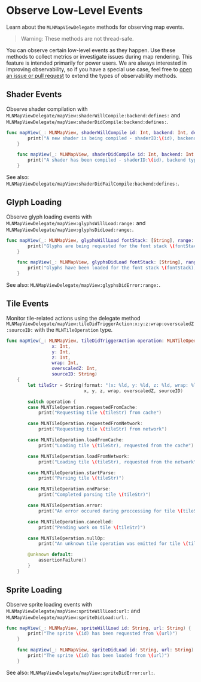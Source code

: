 # Observe Low-Level Events

Learn about the ``MLNMapViewDelegate`` methods for observing map events.

> Warning: These methods are not thread-safe.

You can observe certain low-level events as they happen. Use these methods to collect metrics or investigate issues during map rendering. This feature is intended primarily for power users. We are always interested in improving observability, so if you have a special use case, feel free to [open an issue or pull request](https://github.com/maplibre/maplibre-native) to extend the types of observability methods.

## Shader Events

Observe shader compilation with ``MLNMapViewDelegate/mapView:shaderWillCompile:backend:defines:`` and ``MLNMapViewDelegate/mapView:shaderDidCompile:backend:defines:``.

<!-- include-example(ObserverExampleShaders) -->

```swift
func mapView(_: MLNMapView, shaderWillCompile id: Int, backend: Int, defines: String) {
        print("A new shader is being compiled - shaderID:\(id), backend type:\(backend), program configuration:\(defines)")
    }

    func mapView(_: MLNMapView, shaderDidCompile id: Int, backend: Int, defines: String) {
        print("A shader has been compiled - shaderID:\(id), backend type:\(backend), program configuration:\(defines)")
    }
```

See also: ``MLNMapViewDelegate/mapView:shaderDidFailCompile:backend:defines:``.

## Glyph Loading

Observe glyph loading events with ``MLNMapViewDelegate/mapView:glyphsWillLoad:range:`` and ``MLNMapViewDelegate/mapView:glyphsDidLoad:range:``.

<!-- include-example(ObserverExampleGlyphs) -->

```swift
func mapView(_: MLNMapView, glyphsWillLoad fontStack: [String], range: NSRange) {
        print("Glyphs are being requested for the font stack \(fontStack), ranging from \(range.location) to \(range.location + range.length)")
    }

    func mapView(_: MLNMapView, glyphsDidLoad fontStack: [String], range: NSRange) {
        print("Glyphs have been loaded for the font stack \(fontStack), ranging from \(range.location) to \(range.location + range.length)")
    }
```

See also: ``MLNMapViewDelegate/mapView:glyphsDidError:range:``.

## Tile Events

Monitor tile-related actions using the delegate method ``MLNMapViewDelegate/mapView:tileDidTriggerAction:x:y:z:wrap:overscaledZ:sourceID:`` with the ``MLNTileOperation`` type.

<!-- include-example(ObserverExampleTiles) -->

```swift
func mapView(_: MLNMapView, tileDidTriggerAction operation: MLNTileOperation,
                 x: Int,
                 y: Int,
                 z: Int,
                 wrap: Int,
                 overscaledZ: Int,
                 sourceID: String)
    {
        let tileStr = String(format: "(x: %ld, y: %ld, z: %ld, wrap: %ld, overscaledZ: %ld, sourceID: %@)",
                             x, y, z, wrap, overscaledZ, sourceID)

        switch operation {
        case MLNTileOperation.requestedFromCache:
            print("Requesting tile \(tileStr) from cache")

        case MLNTileOperation.requestedFromNetwork:
            print("Requesting tile \(tileStr) from network")

        case MLNTileOperation.loadFromCache:
            print("Loading tile \(tileStr), requested from the cache")

        case MLNTileOperation.loadFromNetwork:
            print("Loading tile \(tileStr), requested from the network")

        case MLNTileOperation.startParse:
            print("Parsing tile \(tileStr)")

        case MLNTileOperation.endParse:
            print("Completed parsing tile \(tileStr)")

        case MLNTileOperation.error:
            print("An error occured during proccessing for tile \(tileStr)")

        case MLNTileOperation.cancelled:
            print("Pending work on tile \(tileStr)")

        case MLNTileOperation.nullOp:
            print("An unknown tile operation was emitted for tile \(tileStr)")

        @unknown default:
            assertionFailure()
        }
    }
```

## Sprite Loading

Observe sprite loading events with ``MLNMapViewDelegate/mapView:spriteWillLoad:url:`` and ``MLNMapViewDelegate/mapView:spriteDidLoad:url:``.

<!-- include-example(ObserverExampleSprites) -->

```swift
func mapView(_: MLNMapView, spriteWillLoad id: String, url: String) {
        print("The sprite \(id) has been requested from \(url)")
    }

    func mapView(_: MLNMapView, spriteDidLoad id: String, url: String) {
        print("The sprite \(id) has been loaded from \(url)")
    }
```

See also: ``MLNMapViewDelegate/mapView:spriteDidError:url:``.
